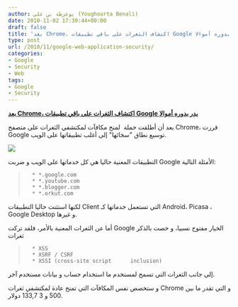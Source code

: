 ```yaml
---
author: يوغرطة بن علي (Youghourta Benali)
date: 2010-11-02 17:39:44+00:00
draft: false
title: 'بعد Chrome، اكتشاف الثغرات على باقي تطبيقات Google يدر بدوره أموالا '
type: post
url: /2010/11/google-web-application-security/
categories:
- Google
- Security
- Web
tags:
- Google
- Security
---
```


**[بعد Chrome، اكتشاف الثغرات على باقي تطبيقات Google يدر بدوره أموالا](http://www.it-scoop.com/2010/11/google-web-application-security)**


بعد أن أطلقت حملة  لمنح مكافآت لمكتشفي الثغرات على متصفح Chrome، قررت Google توسيع نطاق "سخائها" إلى أغلب تطبيقاتها على الويب.

[![](http://www.it-scoop.com/wp-content/uploads/2010/11/google-security.jpg)
](http://www.it-scoop.com/2010/11/google-web-application-security)

التطبيقات المعنية حاليا هي كل خدماتها على الويب و ضربت Google الأمثلة التالية:


<blockquote>

> 
> 
	  * *.google.com
	  * *.youtube.com
	  * *.blogger.com
	  * *.orkut.com

</blockquote>


لكنها استثنت حاليا التطبيقات Client التي تستعمل خدماتها كـ Android، Picasa ، Google Desktop و غيرها.

أما عن الثغرات المعنية بالأمر، فلقد تركت Google الخيار مفتوح نسبيا، و خصت بالذكر ثغرات


<blockquote>

> 
> 
	  * XSS
	  * XSRF / CSRF
	  * XSSI (cross-site script      inclusion)

</blockquote>


إلى جانب الثغرات التي تسمح لمستخدم ما استخدام حساب و بيانات مستخدم آخر.

و ستخصص نفس المكافآت التي تمنح عادة لمكتشفي ثغرات Chrome و التي تقدر ما بين 500 و 3 133,7 دولار.
